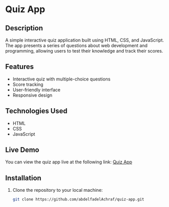 # Quiz App

## Description
A simple interactive quiz application built using HTML, CSS, and JavaScript. The app presents a series of questions about web development and programming, allowing users to test their knowledge and track their scores.

## Features
- Interactive quiz with multiple-choice questions
- Score tracking
- User-friendly interface
- Responsive design

## Technologies Used
- HTML
- CSS
- JavaScript
## Live Demo

You can view the quiz app live at the following link:
[Quiz App](https://abdelfadelachraf.github.io/quiz-App/)

## Installation
1. Clone the repository to your local machine:
   ```bash
   git clone https://github.com/abdelfadelAchraf/quiz-app.git
